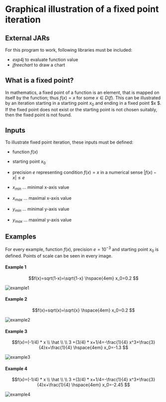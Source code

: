 # Graphical illustration of a fixed point iteration 

## External JARs
For this program to work, following libraries must be included:
* _exp4j_ to evaluate function value 
* _jfreechart_ to draw a chart

## What is a fixed point?
In mathematics, a fixed point of a function is an element, that is mapped on itself by the function; thus $f(x)=x$ for some $x \in D(f)$. This can be illustrated by an iteration starting in a starting point $x_0$ and ending in a fixed point $x $. If the fixed point does not exist or the starting point is not chosen suitably, then the fixed point is not found.
## Inputs
To illustrate fixed point iteration, these inputs must be defined:
* function $f(x)$

* starting point $x_0$

* precision $e$ representing condition $f(x)=x$ in a numerical sense $\lvert f(x)-x \rvert  \leq e$

 * $x_{min}$  ... minimal x-axis value
 * $x_{max}$ ... maximal x-axis value
 * $y_{min}$ ... minimal y-axis value
 * $y_{max}$ ... maximal y-axis value

## Examples
For every example, function $f(x)$, precision $e=10^{-3}$ and starting point $x_0$ is defined. Points of scale can be seen in every image.
#### Example 1
$$f(x)=sqrt(1-x)=\sqrt{1-x}  \hspace{4em} x_0=0.2 $$

![example1][1]

#### Example 2
$$f(x)=sqrt(x)=\sqrt{x}  \hspace{4em} x_0=0.2 $$

![example2][2]

#### Example 3
$$f(x)=(-1/4) * x \\ \hat \\ \\ 3 +(3/4) * x+1/4=-\frac{1}{4} x^3+\frac{3}{4}x+\frac{1}{4} \hspace{4em} x_0=-1.3 $$

![example3][3]

#### Example 4 
$$f(x)=(-1/4) * x \\ \hat \\ \\ 3 +(3/4) * x+1/4=-\frac{1}{4} x^3+\frac{3}{4}x+\frac{1}{4} \hspace{4em} x_0=-2.45 $$

![example4][4]

[1]: https://live.staticflickr.com/65535/51943625931_d9d35277bf_c.jpg
[2]: https://live.staticflickr.com/65535/51942642957_760f90dbc2_c.jpg
[3]: https://live.staticflickr.com/65535/51944238145_1b225a4714_c.jpg
[4]: https://live.staticflickr.com/65535/51943948374_2ab0cc6f9c_c.jpg
[mathlink]: https://chrome.google.com/webstore/detail/mathjax-plugin-for-github/ioemnmodlmafdkllaclgeombjnmnbima/related
 





